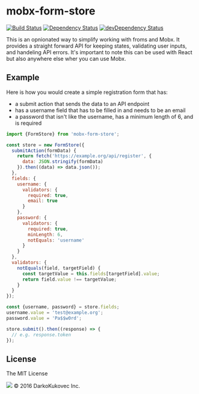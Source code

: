 # mobx-form-store

[![Build Status](https://travis-ci.org/DarkoKukovec/mobx-form-store.svg?branch=master)](https://travis-ci.org/DarkoKukovec/mobx-form-store)
[![Dependency Status](https://david-dm.org/DarkoKukovec/mobx-form-store.svg)](https://david-dm.org/DarkoKukovec/mobx-form-store)
[![devDependency Status](https://david-dm.org/DarkoKukovec/mobx-form-store/dev-status.svg)](https://david-dm.org/DarkoKukovec/mobx-form-store#info=devDependencies)

This is an opnionated way to simplify working with froms and Mobx. 
It provides a straight forward API for keeping states, 
validating user inputs, and handeling API errors. It's important to note
this can be used with React but also anywhere else wher you can use Mobx.

## Example

Here is how you would create a simple registration form that has:

* a submit action that sends the data to an API endpoint
* has a username field that has to be filled in and needs to be an email
* a password that isn't like the username, has a minimum length of 6, and is required

```JavaScript
import {FormStore} from 'mobx-form-store';

const store = new FormStore({
  submitAction(formData) {
    return fetch('https://example.org/api/register', {
      data: JSON.stringify(formData)
    }).then((data) => data.json());
  },
  fields: {
    username: {
      validators: {
        required: true,
        email: true
      }
    },
    password: {
      validators: {
        required: true,
        minLength: 6,
        notEquals: 'username'
      }
    }
  },
  validators: {
    notEquals(field, targetField) {
      const targetValue = this.fields[targetField].value;
      return field.value !== targetValue;
    }
  }
});

const {username, password} = store.fields;
username.value = 'test@example.org';
password.value = 'Pa$$w0rd';

store.submit().then((response) => {
  // e.g. response.token
});
```

## License

The MIT License

![](https://assets.DarkoKukovec.co/assets/brand-logo-9e079bfa1875e17c8c1f71d1fee49cf0.svg) © 2016 DarkoKukovec Inc.
